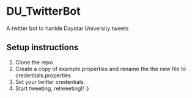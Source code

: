 # DU_TwitterBot
A twitter bot to hanlde Daystar University tweets

## Setup instructions
1. Clone the repo
2. Create a copy of example.properties and rename the the new file to credentials.properties
3. Set your twitter credentials.
4. Start tweeting, retweeting!! :)
